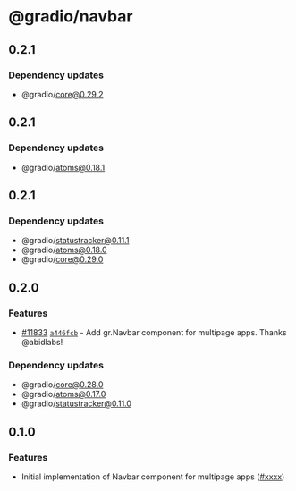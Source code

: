# @gradio/navbar

## 0.2.1

### Dependency updates

- @gradio/core@0.29.2

## 0.2.1

### Dependency updates

- @gradio/atoms@0.18.1

## 0.2.1

### Dependency updates

- @gradio/statustracker@0.11.1
- @gradio/atoms@0.18.0
- @gradio/core@0.29.0

## 0.2.0

### Features

- [#11833](https://github.com/gradio-app/gradio/pull/11833) [`a446fcb`](https://github.com/gradio-app/gradio/commit/a446fcba6f3fe59c32194beb7f27fb6f80b61347) - Add gr.Navbar component for multipage apps.  Thanks @abidlabs!

### Dependency updates

- @gradio/core@0.28.0
- @gradio/atoms@0.17.0
- @gradio/statustracker@0.11.0

## 0.1.0

### Features

- Initial implementation of Navbar component for multipage apps ([#xxxx](https://github.com/gradio-app/gradio/pull/xxxx))